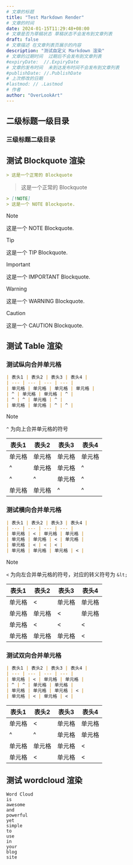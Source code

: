 ```yaml
---
# 文章的标题
title: "Test Markdown Render"
# 文章的时间
date: 2024-01-15T11:29:48+08:00
# 文章是否为草稿状态 草稿状态不会发布到文章列表
draft: false
# 文章描述 在文章列表页展示的内容
description: "测试自定义 Markdown 渲染"
# 文章的过期时间  过期后不会发布到文章列表
#expiryDate:  //.ExpiryDate
# 文章的发布时间  未到达发布时间不会发布到文章列表
#publishDate: //.PublishDate
# 上次修改的日期
#lastmod: // .Lastmod
# 作者
author: "OverLookArt"
---
```


## 二级标题一级目录  

### 三级标题二级目录  

## 测试 Blockquote 渲染

``` md
> 这是一个正常的 Blockquote
```

> 这是一个正常的 Blockquote

``` md
> [!NOTE]
> 这是一个 NOTE Blockquote.
```

> [!NOTE]
> 这是一个 NOTE Blockquote.

> [!TIP]
> 这是一个 TIP Blockquote.

> [!IMPORTANT]
> 这是一个 IMPORTANT Blockquote.

> [!WARNING]
> 这是一个 WARNING Blockquote.

> [!CAUTION]
> 这是一个 CAUTION Blockquote.

## 测试 Table 渲染  

### 测试纵向合并单元格  

``` md
| 表头1 | 表头2 | 表头3 | 表头4 |
| --- | --- | --- | --- |
| 单元格 | 单元格 | 单元格 | 单元格 |
| ^ | 单元格 | 单元格 | ^ |
| ^ | ^ | 单元格 | ^ |
| 单元格 | 单元格 | ^ | ^ |
```

> [!NOTE]
> `^` 为向上合并单元格的符号

| 表头1 | 表头2 | 表头3 | 表头4 |
| --- | --- | --- | --- |
| 单元格 | 单元格 | 单元格 | 单元格 |
| ^ | 单元格 | 单元格 | ^ |
| ^ | ^ | 单元格 | ^ |
| 单元格 | 单元格 | ^ | ^ |

### 测试横向合并单元格  

``` md
| 表头1 | 表头2 | 表头3 | 表头4 |
| --- | --- | --- | --- |
| 单元格 | < | 单元格 | 单元格 |
| 单元格 | 单元格 | < | 单元格 |
| 单元格 | < | < | < |
| 单元格 | 单元格 | 单元格 | < |
```

> [!NOTE]
> `<` 为向左合并单元格的符号，对应的转义符号为 `&lt;`

| 表头1 | 表头2 | 表头3 | 表头4 |
| --- | --- | --- | --- |
| 单元格 | < | 单元格 | 单元格 |
| 单元格 | 单元格 | < | 单元格 |
| 单元格 | < | < | < |
| 单元格 | 单元格 | 单元格 | < |

### 测试双向合并单元格  

``` md
| 表头1 | 表头2 | 表头3 | 表头4 |
| --- | --- | --- | --- |
| 单元格 | < | 单元格 | 单元格 |
| ^ | ^ | 单元格 | 单元格 |
| 单元格 | 单元格 | 单元格 | < |
| 单元格 | < | 单元格 | < |
```

| 表头1 | 表头2 | 表头3 | 表头4 |
| --- | --- | --- | --- |
| 单元格 | < | 单元格 | 单元格 |
| ^ | ^ | 单元格 | 单元格 |
| 单元格 | 单元格 | 单元格 | < |
| 单元格 | < | 单元格 | < |

## 测试 wordcloud 渲染

``` wordcloud
Word Cloud
is
awesome
and
powerful
yet
simple
to
use
in
your
blog
site
```